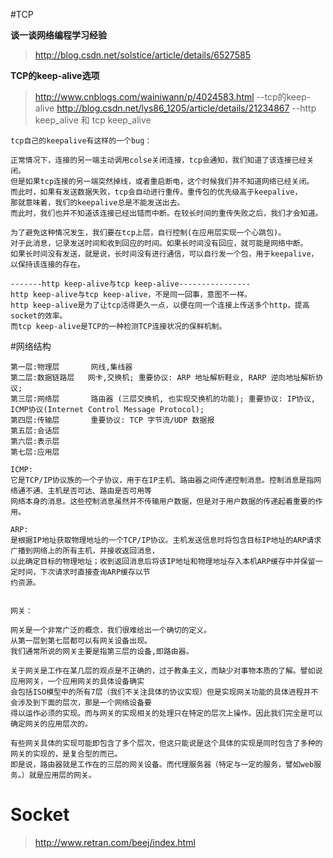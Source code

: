 #TCP

**谈一谈网络编程学习经验**  
> http://blog.csdn.net/solstice/article/details/6527585   

**TCP的keep-alive选项** 
> http://www.cnblogs.com/wainiwann/p/4024583.html   --tcp的keep-alive
> http://blog.csdn.net/lys86_1205/article/details/21234867  --http keep_alive 和 tcp keep_alive  

```
tcp自己的keepalive有这样的一个bug：

正常情况下，连接的另一端主动调用colse关闭连接，tcp会通知，我们知道了该连接已经关闭。
但是如果tcp连接的另一端突然掉线，或者重启断电，这个时候我们并不知道网络已经关闭。
而此时，如果有发送数据失败，tcp会自动进行重传。重传包的优先级高于keepalive，
那就意味着，我们的keepalive总是不能发送出去。
而此时，我们也并不知道该连接已经出错而中断。在较长时间的重传失败之后，我们才会知道。

为了避免这种情况发生，我们要在tcp上层，自行控制(在应用层实现一个心跳包)。
对于此消息，记录发送时间和收到回应的时间。如果长时间没有回应，就可能是网络中断。
如果长时间没有发送，就是说，长时间没有进行通信，可以自行发一个包，用于keepalive，以保持该连接的存在。

-------http keep-alive与tcp keep-alive----------------
http keep-alive与tcp keep-alive，不是同一回事，意图不一样。
http keep-alive是为了让tcp活得更久一点，以便在同一个连接上传送多个http，提高socket的效率。
而tcp keep-alive是TCP的一种检测TCP连接状况的保鲜机制。
```

#网络结构  
```
第一层:物理层       网线,集线器   
第二层:数据链路层   网卡,交换机; 重要协议: ARP 地址解析鞋业, RARP 逆向地址解析协议;  
第三层:网络层       路由器 (三层交换机, 也实现交换机的功能); 重要协议: IP协议, ICMP协议(Internet Control Message Protocol); 
第四层:传输层       重要协议: TCP 字节流/UDP 数据报
第五层:会话层
第六层:表示层 
第七层:应用层

ICMP: 
它是TCP/IP协议族的一个子协议，用于在IP主机、路由器之间传递控制消息。控制消息是指网络通不通、主机是否可达、路由是否可用等
网络本身的消息。这些控制消息虽然并不传输用户数据，但是对于用户数据的传递起着重要的作用。  

ARP:
是根据IP地址获取物理地址的一个TCP/IP协议。主机发送信息时将包含目标IP地址的ARP请求广播到网络上的所有主机，并接收返回消息，
以此确定目标的物理地址；收到返回消息后将该IP地址和物理地址存入本机ARP缓存中并保留一定时间，下次请求时直接查询ARP缓存以节
约资源。


网关： 

网关是一个非常广泛的概念，我们很难给出一个确切的定义。
从第一层到第七层都可以有网关设备出现。
我们通常所说的网关主要是指第三层的设备,即路由器。

关于网关是工作在某几层的观点是不正确的，过于教条主义，而缺少对事物本质的了解。譬如说应用网关，一个应用网关的具体设备确实
会包括ISO模型中的所有7层（我们不关注具体的协议实现）但是实现网关功能的具体进程并不会涉及到下面的层次，那是一个网络设备要
得以运作必须的实现。而与网关的实现相关的处理只在特定的层次上操作。因此我们完全是可以确定网关的应用层次的。

有些网关具体的实现可能即包含了多个层次，但这只能说是这个具体的实现是同时包含了多种的网关的实现的，是复合型的而已。
即是说，路由器就是工作在的三层的网关设备。而代理服务器（特定与一定的服务，譬如web服务。）就是应用层的网关。
```

# Socket 
> http://www.retran.com/beej/index.html  



